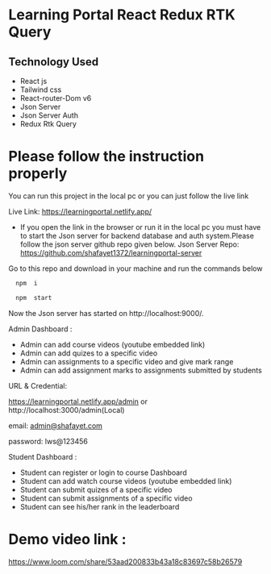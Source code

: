 
# Learning Portal React Redux RTK Query




## Technology Used
* React js
* Tailwind css
* React-router-Dom v6
* Json Server
* Json Server Auth
* Redux Rtk Query





# Please follow the instruction properly

 You can run this project in the local pc or you can just follow the live link

Live Link: https://learningportal.netlify.app/

* If you open the link in the browser or run it in the local pc you must have to start the Json server for backend database and auth system.Please follow the json server github repo given below.
Json Server Repo: https://github.com/shafayet1372/learningportal-server

Go to this repo and download in your machine and run the commands below

```bash
  npm  i
```
```bash
  npm  start
```
Now the Json server has started on http://localhost:9000/.

Admin Dashboard :
* Admin can add course videos (youtube embedded link)
* Admin can add quizes to a specific video
* Admin can assignments to a specific video and give mark range
* Admin can add assignment marks to assignments submitted by students

URL & Credential:

 https://learningportal.netlify.app/admin or http://localhost:3000/admin(Local)

email: admin@shafayet.com

password: lws@123456


Student Dashboard :
* Student can register or login to course Dashboard
* Student can add watch course videos (youtube embedded link)
* Student can submit quizes of a specific video
* Student can  submit assignments of a specific video 
* Student can see his/her rank in the leaderboard

# Demo video link :
https://www.loom.com/share/53aad200833b43a18c83697c58b26579

